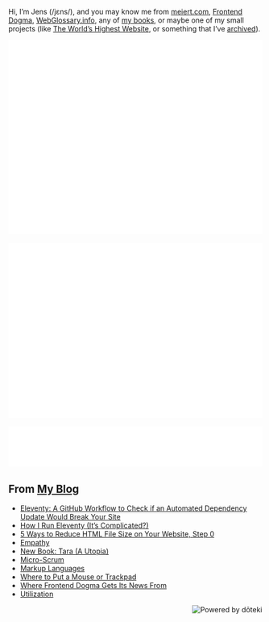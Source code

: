Hi, I’m Jens (/jɛns/), and you may know me from [meiert.com](https://meiert.com/en/), [Frontend Dogma](https://frontenddogma.com/), [WebGlossary.info](https://webglossary.info/), any of [my books](https://www.goodreads.com/author/list/13623828.Jens_Oliver_Meiert), or maybe one of my small projects (like [The World’s Highest Website](https://worlds-highest-website.com/), or something that I’ve [archived](https://mirrors.meiert.org/)).

<!-- Metrics -->

[![Jens’s stats as per Metrics.](github-metrics.svg)](https://github.com/lowlighter/metrics)

[![Jens’s calendar.](github-metrics.plugin.isocalendar.fullyear.svg)](https://github.com/lowlighter/metrics/blob/master/source/plugins/isocalendar/README.md)

[![Jens’s facts.](github-metrics.plugin.habits.facts.svg)](https://github.com/lowlighter/metrics/blob/master/source/plugins/habits/README.md)

<!-- dōteki -->

<!-- blog start -->
## From [My Blog](https://meiert.com/en/)

- [Eleventy: A GitHub Workflow to Check if an Automated Dependency Update Would Break Your Site](https://meiert.com/blog/eleventy-github-workflow/)
- [How I Run Eleventy (It’s Complicated?)](https://meiert.com/blog/how-i-run-eleventy/)
- [5 Ways to Reduce HTML File Size on Your Website, Step 0](https://meiert.com/blog/reduce-html-file-size/)
- [Empathy](https://meiert.com/blog/empathy/)
- [New Book: Tara (A Utopia)](https://meiert.com/blog/tara/)
- [Micro-Scrum](https://meiert.com/blog/micro-scrum/)
- [Markup Languages](https://meiert.com/blog/markup-languages/)
- [Where to Put a Mouse or Trackpad](https://meiert.com/blog/mouse-or-trackpad-placement/)
- [Where Frontend Dogma Gets Its News From](https://meiert.com/blog/frontend-dogma-news/)
- [Utilization](https://meiert.com/blog/utilization/)
<!-- blog end -->

<a href="https://doteki.org"><img src="https://img.shields.io/badge/powered_by-d%C5%8Dteki-0?style=flat-square&labelColor=202b2d&color=5E936C" align="right" alt="Powered by dōteki"></a>